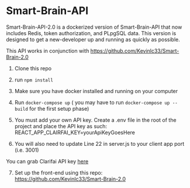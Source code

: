 # Smart-Brain-API

Smart-Brain-API-2.0 is a dockerized version of Smart-Brain-API that now includes Redis, token authorization, and PLpgSQL data. This version is designed to get a new-developer up and running as quickly as possible.

This API works in conjunction with https://github.com/Kevinlc33/Smart-Brain-2.0


1. Clone this repo

2. run `npm install`

3. Make sure you have docker installed and running on your computer

4. Run `docker-compose up` ( you may have to run `docker-compose up --build` for the first setup phase)

5. You must add your own API key. Create a .env file in the root of the project and place the API key as such:
   REACT_APP_CLAIRFAI_KEY=yourApiKeyGoesHere

6. You will also need to update Line 22 in server.js to your client app port (i.e. 3001)

You can grab Clarifai API key [here](https://www.clarifai.com/)

7. Set up the front-end using this repo: https://github.com/Kevinlc33/Smart-Brain-2.0
